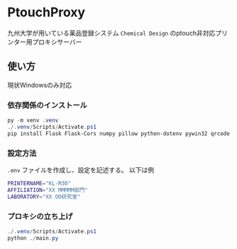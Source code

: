 # PtouchProxy
九州大学が用いている薬品登録システム `Chemical Design` のptouch非対応プリンター用プロキシサーバー

## 使い方

現状Windowsのみ対応

### 依存関係のインストール

```powershell
py -m venv .venv
./.venv/Scripts/Activate.ps1
pip install Flask Flask-Cors numpy pillow python-dotenv pywin32 qrcode
```

### 設定方法

`.env` ファイルを作成し、設定を記述する。
以下は例

```sh
PRINTERNAME="KL-M30"
AFFILIATION="XX MMMMM部門"
LABORATORY="XX OO研究室"
```

### プロキシの立ち上げ

```powershell
./.venv/Scripts/Activate.ps1
python ./main.py
```
